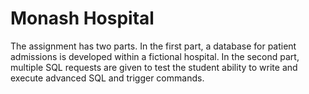 # Monash Hospital

The assignment has two parts. In the first part, a database for patient admissions is developed within a fictional hospital. In the second part, multiple SQL requests are given to test the student ability to write and execute advanced SQL and trigger commands.
